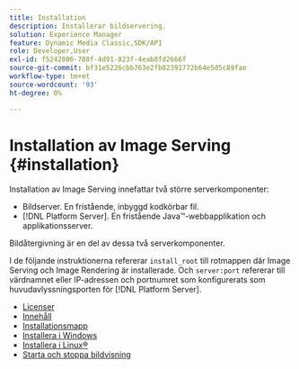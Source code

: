 ```yaml
---
title: Installation
description: Installerar bildservering.
solution: Experience Manager
feature: Dynamic Media Classic,SDK/API
role: Developer,User
exl-id: f5242806-788f-4d91-823f-4eab8fd2666f
source-git-commit: bf31e5226cbb763e2fb82391772b64e5d5c89fae
workflow-type: tm+mt
source-wordcount: '93'
ht-degree: 0%

---
```


# Installation av Image Serving {#installation}

Installation av Image Serving innefattar två större serverkomponenter:

* Bildserver. En fristående, inbyggd kodkörbar fil.
* [!DNL Platform Server]. En fristående Java™-webbapplikation och applikationsserver.

Bildåtergivning är en del av dessa två serverkomponenter.

I de följande instruktionerna refererar `install_root` till rotmappen där Image Serving och Image Rendering är installerade. Och `server:port` refererar till värdnamnet eller IP-adressen och portnumret som konfigurerats som huvudavlyssningsporten för [!DNL Platform Server].

* [Licenser](c-licensing.md)
* [Innehåll](c-contents.md)
* [Installationsmapp](c-install-folder.md)
* [Installera i Windows](t-installing-on-windows/t-installing-on-windows.md)
* [Installera i Linux®](c-installing-linux/c-installing-linux.md)
* [Starta och stoppa bildvisning](t-starting-and-stopping/t-starting-and-stopping.md)
